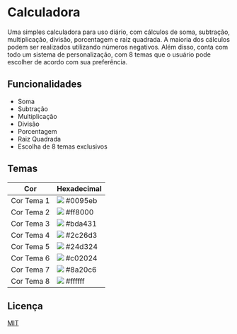 
# Calculadora

Uma simples calculadora para uso diário, com cálculos de soma, subtração, multiplicação, divisão, porcentagem e raiz quadrada. A maioria dos cálculos podem ser realizados utilizando números negativos. Além disso, conta com todo um sistema de personalização, com 8 temas que o usuário pode escolher de acordo com sua preferência.


## Funcionalidades

- Soma
- Subtração
- Multiplicação
- Divisão
- Porcentagem
- Raiz Quadrada
- Escolha de 8 temas exclusivos

## Temas

| Cor               | Hexadecimal                                                      |
| ----------------- | ---------------------------------------------------------------- |
| Cor Tema 1        | ![](https://via.placeholder.com/10/0095eb?text=+) #0095eb |
| Cor Tema 2        | ![](https://via.placeholder.com/10/ff8000?text=+) #ff8000 |
| Cor Tema 3        | ![](https://via.placeholder.com/10/bda431?text=+) #bda431 |
| Cor Tema 4        | ![](https://via.placeholder.com/10/2c26d3?text=+) #2c26d3 |
| Cor Tema 5        | ![](https://via.placeholder.com/10/24d324?text=+) #24d324 |
| Cor Tema 6        | ![](https://via.placeholder.com/10/c02024?text=+) #c02024 |
| Cor Tema 7        | ![](https://via.placeholder.com/10/8a20c6?text=+) #8a20c6 |
| Cor Tema 8        | ![](https://via.placeholder.com/10/ffffff?text=+) #ffffff |

## Licença

[MIT](https://choosealicense.com/licenses/mit/)

